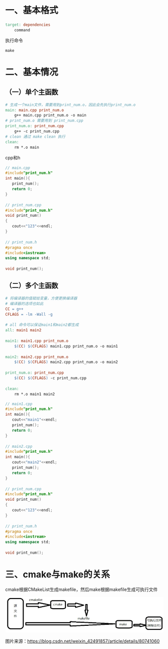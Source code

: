 # 一、基本格式

```makefile
target: dependencies
	command
```

执行命令

```shell
make
```



# 二、基本情况

## （一）单个主函数

```makefile
# 生成一个main文件，需要用到print_num.o，因此会先执行print_num.o
main: main.cpp print_num.o
	g++ main.cpp print_num.o -o main
# print_num.o 需要用到 print_num.cpp
print_num.o: print_num.cpp
	g++ -c print_num.cpp
# clean 通过 make clean 执行
clean:
	rm *.o main
```

cpp和h

```c++
// main.cpp
#include"print_num.h"
int main(){
   print_num();
   return 0;
}

// print_num.cpp
#include"print_num.h"
void print_num()
{
   cout<<"123"<<endl;
}

// print_num.h
#pragma once
#include<iostream>
using namespace std;

void print_num();
```



## （二）多个主函数

```makefile
# 将编译器的值赋给变量，方便更换编译器
# 编译器的选项也如此
CC = g++
CFLAGS = -lm -Wall -g

# all 命令可以保证main1和main2都生成
all: main1 main2

main1: main1.cpp print_num.o
	$(CC) $(CFLAGS) main1.cpp print_num.o -o main1
	
main2: main2.cpp print_num.o
	$(CC) $(CFLAGS) main2.cpp print_num.o -o main2

print_num.o: print_num.cpp
	$(CC) $(CFLAGS) -c print_num.cpp

clean:
	rm *.o main1 main2
```



```c++
// main1.cpp
#include"print_num.h"
int main(){
   cout<<"main1"<<endl;
   print_num();
   return 0;
}

// main2.cpp
#include"print_num.h"
int main(){
   cout<<"main2"<<endl;
   print_num();
   return 0;
}

// print_num.cpp
#include"print_num.h"
void print_num()
{
   cout<<"123"<<endl;
}

// print_num.h
#pragma once
#include<iostream>
using namespace std;

void print_num();
```



# 三、cmake与make的关系

cmake根据CMakeList生成makefile，然后make根据makefile生成可执行文件

<img src="../images/Makefile笔记\image-20221025144322222.png" alt="image-20221025144322222" style="zoom: 80%;" />

图片来源：https://blog.csdn.net/weixin_42491857/article/details/80741060

